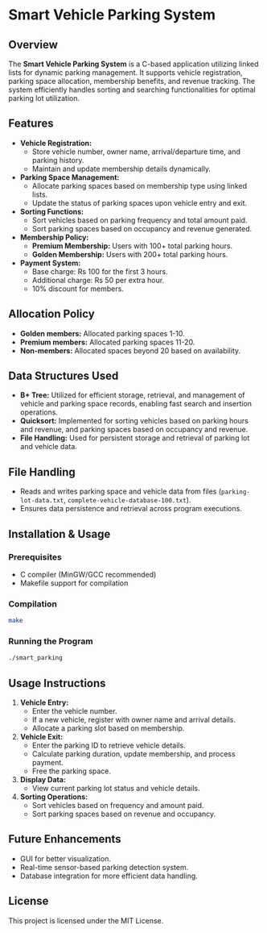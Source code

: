 # Smart Vehicle Parking System

## Overview
The **Smart Vehicle Parking System** is a C-based application utilizing linked lists for dynamic parking management. It supports vehicle registration, parking space allocation, membership benefits, and revenue tracking. The system efficiently handles sorting and searching functionalities for optimal parking lot utilization.

## Features
- **Vehicle Registration:**
  - Store vehicle number, owner name, arrival/departure time, and parking history.
  - Maintain and update membership details dynamically.
- **Parking Space Management:**
  - Allocate parking spaces based on membership type using linked lists.
  - Update the status of parking spaces upon vehicle entry and exit.
- **Sorting Functions:**
  - Sort vehicles based on parking frequency and total amount paid.
  - Sort parking spaces based on occupancy and revenue generated.
- **Membership Policy:**
  - **Premium Membership:** Users with 100+ total parking hours.
  - **Golden Membership:** Users with 200+ total parking hours.
- **Payment System:**
  - Base charge: Rs 100 for the first 3 hours.
  - Additional charge: Rs 50 per extra hour.
  - 10% discount for members.

## Allocation Policy
- **Golden members:** Allocated parking spaces 1-10.
- **Premium members:** Allocated parking spaces 11-20.
- **Non-members:** Allocated spaces beyond 20 based on availability.

## Data Structures Used
- **B+ Tree:** Utilized for efficient storage, retrieval, and management of vehicle and parking space records, enabling fast search and insertion operations.
- **Quicksort:** Implemented for sorting vehicles based on parking hours and revenue, and parking spaces based on occupancy and revenue.
- **File Handling:** Used for persistent storage and retrieval of parking lot and vehicle data.

## File Handling
- Reads and writes parking space and vehicle data from files (`parking-lot-data.txt`, `complete-vehicle-database-100.txt`).
- Ensures data persistence and retrieval across program executions.

## Installation & Usage
### Prerequisites
- C compiler (MinGW/GCC recommended)
- Makefile support for compilation

### Compilation
```sh
make
```

### Running the Program
```sh
./smart_parking
```

## Usage Instructions
1. **Vehicle Entry:**
   - Enter the vehicle number.
   - If a new vehicle, register with owner name and arrival details.
   - Allocate a parking slot based on membership.
2. **Vehicle Exit:**
   - Enter the parking ID to retrieve vehicle details.
   - Calculate parking duration, update membership, and process payment.
   - Free the parking space.
3. **Display Data:**
   - View current parking lot status and vehicle details.
4. **Sorting Operations:**
   - Sort vehicles based on frequency and amount paid.
   - Sort parking spaces based on revenue and occupancy.

## Future Enhancements
- GUI for better visualization.
- Real-time sensor-based parking detection system.
- Database integration for more efficient data handling.

## License
This project is licensed under the MIT License.